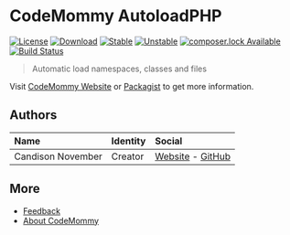 # CodeMommy AutoloadPHP

[![License](https://poser.pugx.org/CodeMommy/AutoloadPHP/license?format=flat-square)](LICENSE)
[![Download](https://poser.pugx.org/CodeMommy/AutoloadPHP/downloads?format=flat-square)](https://packagist.org/packages/CodeMommy/AutoloadPHP)
[![Stable](https://poser.pugx.org/CodeMommy/AutoloadPHP/version?format=flat-square)](https://packagist.org/packages/CodeMommy/AutoloadPHP)
[![Unstable](https://poser.pugx.org/CodeMommy/AutoloadPHP/v/unstable?format=flat-square)](https://packagist.org/packages/CodeMommy/AutoloadPHP)
[![composer.lock Available](https://poser.pugx.org/CodeMommy/AutoloadPHP/composerlock?format=flat-square)](https://packagist.org/packages/CodeMommy/AutoloadPHP)
[![Build Status](https://travis-ci.org/CodeMommy/AutoloadPHP.svg?branch=master)](https://travis-ci.org/CodeMommy/AutoloadPHP)

> Automatic load namespaces, classes and files

Visit [CodeMommy Website](http://www.codemommy.com) or [Packagist](https://packagist.org/packages/CodeMommy/AutoloadPHP) to get more information.

## Authors

| Name | Identity | Social |
| :--- | :------- | :----- |
| Candison November | Creator  | [Website](http://www.kandisheng.com) - [GitHub](https://github.com/KanDisheng) |

## More

- [Feedback](https://github.com/CodeMommy/AutoloadPHP/issues)
- [About CodeMommy](https://github.com/CodeMommy/CodeMommy)